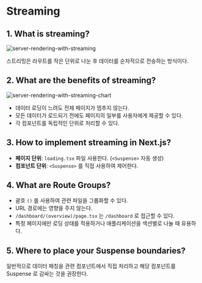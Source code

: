 # Streaming

## 1. What is streaming?

![server-rendering-with-streaming](https://github.com/user-attachments/assets/8012a98a-b74b-47f1-8e63-37732501b70d)

스트리밍은 라우트를 작은 단위로 나눈 후 데이터를 순차적으로 전송하는 방식이다.

## 2. What are the benefits of streaming?

![server-rendering-with-streaming-chart](https://github.com/user-attachments/assets/b6435322-5829-4363-9995-3627f4075540)

- 데이터 로딩이 느려도 전체 페이지가 멈추지 않는다.
- 모든 데이터가 로드되기 전에도 페이지의 일부를 사용자에게 제공할 수 있다.
- 각 컴포넌트를 독립적인 단위로 처리할 수 있다.

## 3. How to implement streaming in Next.js?

- **페이지 단위**: `loading.tsx` 파일 사용한다. (`<Suspense>` 자동 생성)
- **컴포넌트 단위**: `<Suspense>` 를 직접 사용하여 제어한다.

## 4. What are Route Groups?

- 괄호 `()` 를 사용하여 관련 파일을 그룹화할 수 있다.
- URL 경로에는 영향을 주지 않는다.
- `/dashboard/(overview)/page.tsx` 는 `/dashboard` 로 접근할 수 있다.
- 특정 페이지에만 로딩 상태를 적용하거나 애플리케이션을 섹션별로 나눌 때 유용하다.

## 5. Where to place your Suspense boundaries?

일반적으로 데이터 패칭을 관련 컴포넌트에서 직접 처리하고 해당 컴포넌트를 Suspense 로 감싸는 것을 권장한다.
